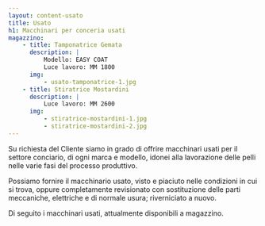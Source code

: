 ```yaml
---
layout: content-usato
title: Usato
h1: Macchinari per conceria usati
magazzino:
    - title: Tamponatrice Gemata
      description: |
          Modello: EASY COAT
          Luce lavoro: MM 1800
      img:
          - usato-tamponatrice-1.jpg
    - title: Stiratrice Mostardini
      description: |
          Luce lavoro: MM 2600
      img:
          - stiratrice-mostardini-1.jpg
          - stiratrice-mostardini-2.jpg
---
```


Su richiesta del Cliente siamo in grado di offrire macchinari usati per il settore conciario, di ogni marca e
modello, idonei alla lavorazione delle pelli nelle varie fasi del processo produttivo.

Possiamo fornire il macchinario usato, visto e piaciuto nelle condizioni in cui si trova, oppure
completamente revisionato con sostituzione delle parti meccaniche, elettriche e di normale usura;
riverniciato a nuovo.

Di seguito i macchinari usati, attualmente disponibili a magazzino.
